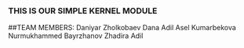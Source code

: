 ### THIS IS OUR SIMPLE KERNEL MODULE
##TEAM MEMBERS:
Daniyar Zholkobaev
Dana Adil
Asel Kumarbekova
Nurmukhammed Bayrzhanov
Zhadira Adil

<!--
**bvg4v/bvg4v** is a ✨ _special_ ✨ repository because its `README.md` (this file) appears on your GitHub profile.

Here are some ideas to get you started:

- 🔭 I’m currently working on ...
- 🌱 I’m currently learning ...
- 👯 I’m looking to collaborate on ...
- 🤔 I’m looking for help with ...
- 💬 Ask me about ...
- 📫 How to reach me: ...
- 😄 Pronouns: ...
- ⚡ Fun fact: ...
-->
